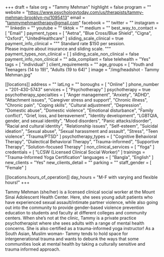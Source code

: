 +++
draft = false
org = "Tammy Mehman"
highlight = false
program = ""
website = "https://www.psychologytoday.com/us/therapists/tammy-mehman-brooklyn-ny/1095413"
email = "tammymehmantherapy@gmail.com"
facebook = ""
twitter = ""
instagram = ""
linkedin = ""
youtube = ""
tiktok = ""
medium = ""
best_way_to_contact = [ "Email" ]
payment_types = [
  "Aetna",
  "Blue Cross/Blue Shield",
  "Cigna",
  "Oxford",
  "UnitedHealthcare"
]
sliding_scale_clinical = true
payment_info_clinical = """
Standard rate $150 per session.  
Please inquire about insurance and sliding scale. """
payment_types_non_clinical = [ ]
sliding_scale_non_clinical = false
payment_info_non_clinical = ""
ada_compliant = false
telehealth = "Yes"
tags = [ "individual" ]
client_requirements = ""
age_groups = [ "Youth and Teenagers (14 to 19)", "Adults (19 to 64)" ]
image = "/img/headshot - Tammy Mehman.jpg"

[[locations]]
address = ""
latLng = ""
boroughs = [ "Online" ]
phone_number = "201-430-5743"
services = [ "Psychotherapy" ]
psychotherapy = true
psychotherapy_specialties = [
  "Anger management",
  "Anxiety",
  "ADHD",
  "Attachment issues",
  "Caregiver stress and support",
  "Chronic illness",
  "Chronic pain",
  "Coping skills",
  "Cultural adjustment",
  "Depression",
  "Domestic abuse",
  "Domestic violence",
  "Emotional disturbance",
  "Family conflict",
  "Grief, loss, and bereavement",
  "Identity development",
  "LGBTQIA, gender, and sexual identity",
  "Mood disorders",
  "Panic attacks/disorder",
  "Racial and cultural identity",
  "Relationship issues",
  "Self-esteem",
  "Suicidal ideation",
  "Sexual abuse",
  "Sexual harassment and assault",
  "Stress",
  "Teen violence",
  "Trauma/PTSD"
]
psychotherapy_types = [
  "Cognitive Behavioral Therapy",
  "Dialectical Behavioral Therapy",
  "Trauma-informed",
  "Supportive Therapy",
  "Solution-focused Therapy"
]
non_clinical_services = [ "Yoga" ]
credentials = [ "LCSW (Licensed Clinical Social Worker)" ]
trainings = "Trauma-Informed Yoga Certification"
languages = [ "Bangla", "English" ]
new_clients = "Yes"
new_clients_detail = ""
parking = ""
staff_gender = [ "Female" ]

  [[locations.hours_of_operation]]
  day_hours = "M-F with varying and flexible hours!"
+++


Tammy Mehman (she/her) is a licensed clinical social worker at the Mount Sinai Adolescent Health Center. Here, she sees young adult patients who have experienced sexual assault/intimate partner violence, while also going out into the community to provide gender-based violence prevention education to students and faculty at different colleges and community centers. When she’s not at the clinic, Tammy is a private practice psychotherapist where she sees adults with a range of mental health concerns. She is also certified as a trauma-informed yoga instructor! As a South Asian, Muslim woman- Tammy tends to hold space for intergenerational trauma and wants to debunk the ways that some communities look at mental health by taking a culturally sensitive and trauma informed approach.
